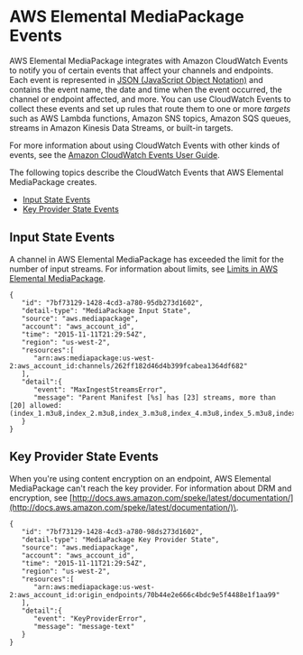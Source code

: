 # AWS Elemental MediaPackage Events<a name="cloudwatch-events-example"></a>

AWS Elemental MediaPackage integrates with Amazon CloudWatch Events to notify you of certain events that affect your channels and endpoints\. Each event is represented in [JSON \(JavaScript Object Notation\)](http://json.org) and contains the event name, the date and time when the event occurred, the channel or endpoint affected, and more\. You can use CloudWatch Events to collect these events and set up rules that route them to one or more *targets* such as AWS Lambda functions, Amazon SNS topics, Amazon SQS queues, streams in Amazon Kinesis Data Streams, or built\-in targets\.

For more information about using CloudWatch Events with other kinds of events, see the [Amazon CloudWatch Events User Guide](http://docs.aws.amazon.com/AmazonCloudWatch/latest/events/)\.

The following topics describe the CloudWatch Events that AWS Elemental MediaPackage creates\.


+ [Input State Events](#input-state-events)
+ [Key Provider State Events](#key-provider-state-events)

## Input State Events<a name="input-state-events"></a>

A channel in AWS Elemental MediaPackage has exceeded the limit for the number of input streams\. For information about limits, see [Limits in AWS Elemental MediaPackage](limits.md)\.

```
{
   "id": "7bf73129-1428-4cd3-a780-95db273d1602",
   "detail-type": "MediaPackage Input State",
   "source": "aws.mediapackage",
   "account": "aws_account_id",
   "time": "2015-11-11T21:29:54Z",
   "region": "us-west-2",
   "resources":[
      "arn:aws:mediapackage:us-west-2:aws_account_id:channels/262ff182d46d4b399fcabea1364df682"
   ],
   "detail":{
      "event": "MaxIngestStreamsError",
      "message": "Parent Manifest [%s] has [23] streams, more than [20] allowed: (index_1.m3u8,index_2.m3u8,index_3.m3u8,index_4.m3u8,index_5.m3u8,index_6.m3u8,index_7.m3u8,index_8.m3u8,index_9.m3u8,index_10.m3u8,index_11.m3u8,index_12.m3u8,index_13.m3u8,index_14.m3u8,index_15.m3u8,index_16.m3u8,index_17.m3u8,index_18.m3u8,index_19.m3u8,index_20.m3u8,index_21.m3u8,index_22.m3u8,index_23.m3u8)"
   }
}
```

## Key Provider State Events<a name="key-provider-state-events"></a>

When you're using content encryption on an endpoint, AWS Elemental MediaPackage can't reach the key provider\. For information about DRM and encryption, see [http://docs.aws.amazon.com/speke/latest/documentation/](http://docs.aws.amazon.com/speke/latest/documentation/)\.

```
{
   "id": "7bf73129-1428-4cd3-a780-98ds273d1602",
   "detail-type": "MediaPackage Key Provider State",
   "source": "aws.mediapackage",
   "account": "aws_account_id",
   "time": "2015-11-11T21:29:54Z",
   "region": "us-west-2",
   "resources":[
      "arn:aws:mediapackage:us-west-2:aws_account_id:origin_endpoints/70b44e2e666c4bdc9e5f4488e1f1aa99"
   ],
   "detail":{
      "event": "KeyProviderError",
      "message": "message-text"
   }
}
```